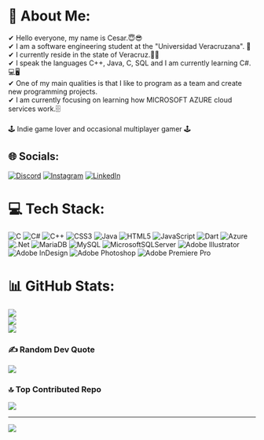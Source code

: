 # 💫 About Me:
✔ Hello everyone, my name is Cesar.😇😎<br>✔ I am a software engineering student at the "Universidad Veracruzana". 🦚<br>✔ I currently reside in the state of Veracruz.🕺💃<br>✔ I speak the languages C++, Java, C, SQL and I am currently learning C#.💻🖥<br>✔ One of my main qualities is that I like to program as a team and create new programming projects.<br>✔ I am currently focusing on learning how MICROSOFT AZURE cloud services work.🗄<br><br>    🕹 Indie game lover and occasional multiplayer gamer 🕹


## 🌐 Socials:
[![Discord](https://img.shields.io/badge/Discord-%237289DA.svg?logo=discord&logoColor=white)](https://discord.gg/DracoGilga#6046) [![Instagram](https://img.shields.io/badge/Instagram-%23E4405F.svg?logo=Instagram&logoColor=white)](https://instagram.com/cesar.system32) [![LinkedIn](https://img.shields.io/badge/LinkedIn-%230077B5.svg?logo=linkedin&logoColor=white)](https://linkedin.com/in/cesar-gonzalez-lopez/?locale=en_US) 

# 💻 Tech Stack:
![C](https://img.shields.io/badge/c-%2300599C.svg?style=for-the-badge&logo=c&logoColor=white) ![C#](https://img.shields.io/badge/c%23-%23239120.svg?style=for-the-badge&logo=c-sharp&logoColor=white) ![C++](https://img.shields.io/badge/c++-%2300599C.svg?style=for-the-badge&logo=c%2B%2B&logoColor=white) ![CSS3](https://img.shields.io/badge/css3-%231572B6.svg?style=for-the-badge&logo=css3&logoColor=white) ![Java](https://img.shields.io/badge/java-%23ED8B00.svg?style=for-the-badge&logo=java&logoColor=white) ![HTML5](https://img.shields.io/badge/html5-%23E34F26.svg?style=for-the-badge&logo=html5&logoColor=white) ![JavaScript](https://img.shields.io/badge/javascript-%23323330.svg?style=for-the-badge&logo=javascript&logoColor=%23F7DF1E) ![Dart](https://img.shields.io/badge/dart-%230175C2.svg?style=for-the-badge&logo=dart&logoColor=white) ![Azure](https://img.shields.io/badge/azure-%230072C6.svg?style=for-the-badge&logo=azure-devops&logoColor=white) ![.Net](https://img.shields.io/badge/.NET-5C2D91?style=for-the-badge&logo=.net&logoColor=white) ![MariaDB](https://img.shields.io/badge/MariaDB-003545?style=for-the-badge&logo=mariadb&logoColor=white) ![MySQL](https://img.shields.io/badge/mysql-%2300f.svg?style=for-the-badge&logo=mysql&logoColor=white) ![MicrosoftSQLServer](https://img.shields.io/badge/Microsoft%20SQL%20Sever-CC2927?style=for-the-badge&logo=microsoft%20sql%20server&logoColor=white) ![Adobe Illustrator](https://img.shields.io/badge/adobeillustrator-%23FF9A00.svg?style=for-the-badge&logo=adobeillustrator&logoColor=white) ![Adobe InDesign](https://img.shields.io/badge/Adobe%20InDesign-49021F?style=for-the-badge&logo=adobeindesign&logoColor=white) ![Adobe Photoshop](https://img.shields.io/badge/adobephotoshop-%2331A8FF.svg?style=for-the-badge&logo=adobephotoshop&logoColor=white) ![Adobe Premiere Pro](https://img.shields.io/badge/Adobe%20Premiere%20Pro-9999FF.svg?style=for-the-badge&logo=Adobe%20Premiere%20Pro&logoColor=white)
# 📊 GitHub Stats:
![](https://github-readme-stats.vercel.app/api?username=DracoGilga&theme=tokyonight&hide_border=false&include_all_commits=false&count_private=false)<br/>
![](https://github-readme-streak-stats.herokuapp.com/?user=DracoGilga&theme=tokyonight&hide_border=false)<br/>
![](https://github-readme-stats.vercel.app/api/top-langs/?username=DracoGilga&theme=tokyonight&hide_border=false&include_all_commits=false&count_private=false&layout=compact)

### ✍️ Random Dev Quote
![](https://quotes-github-readme.vercel.app/api?type=horizontal&theme=tokyonight)

### 🔝 Top Contributed Repo
![](https://github-contributor-stats.vercel.app/api?username=DracoGilga&limit=5&theme=tokyonight&combine_all_yearly_contributions=true)

---
[![](https://visitcount.itsvg.in/api?id=DracoGilga&icon=0&color=0)](https://visitcount.itsvg.in)

<!-- Proudly created with GPRM ( https://gprm.itsvg.in ) -->
